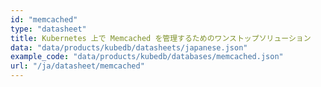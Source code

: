 ```yaml
---
id: "memcached"
type: "datasheet"
title: Kubernetes 上で Memcached を管理するためのワンストップソリューション
data: "data/products/kubedb/datasheets/japanese.json"
example_code: "data/products/kubedb/databases/memcached.json"
url: "/ja/datasheet/memcached"
---
```

